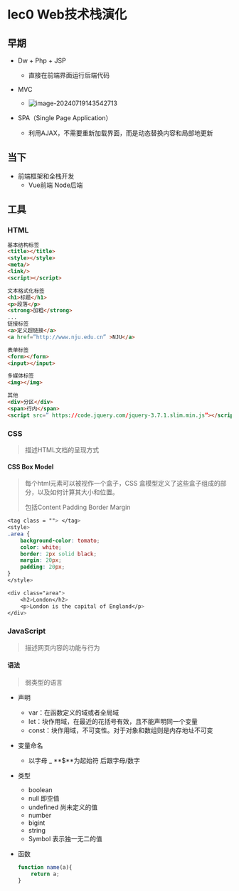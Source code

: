 # lec0 Web技术栈演化

## 早期

- Dw + Php + JSP
  - 直接在前端界面运行后端代码

- MVC
  - ![image-20240719143542713](C:\Users\17568\AppData\Roaming\Typora\typora-user-images\image-20240719143542713.png)
- SPA（Single Page Application）
  - 利用AJAX，不需要重新加载界面，而是动态替换内容和局部地更新

## 当下

- 前端框架和全栈开发
  - Vue前端 Node后端

## 工具 

### HTML

```html
基本结构标签
<title></title>
<style></style>
<meta/>
<link/>
<script></script>

文本格式化标签
<h1>标题</h1>
<p>段落</p>
<strong>加粗</strong>
...
链接标签
<a>定义超链接</a>
<a href=”http://www.nju.edu.cn” >NJU</a>

表单标签
<form></form>
<input></input>

多媒体标签
<img></img>

其他
<div>分区</div>
<span>行内</span>
<script src=” https://code.jquery.com/jquery-3.7.1.slim.min.js”></script>
```

### CSS

> 描述HTML文档的呈现方式

#### CSS Box Model

> 每个html元素可以被视作一个盒子，CSS 盒模型定义了这些盒子组成的部分，以及如何计算其大小和位置。
>
> 包括Content Padding Border Margin

```css
<tag class = ""> </tag>
<style>
.area {
	background-color: tomato;
	color: white;
	border: 2px solid black;
	margin: 20px;
	padding: 20px;
}
</style>

<div class="area">
	<h2>London</h2>
	<p>London is the capital of England</p>
</div>
```

### JavaScript

> 描述网页内容的功能与行为

#### 语法

> 弱类型的语言

- 声明
  - var：在函数定义的域或者全局域
  - let：块作用域，在最近的花括号有效，且不能声明同一个变量
  - const：块作用域，不可变性。对于对象和数组则是内存地址不可变

- 变量命名

  - 以字母 _  **$**为起始符  后跟字母/数字

- 类型

  - boolean
  - null 即空值
  - undefined 尚未定义的值
  - number
  - bigint
  - string
  - Symbol 表示独一无二的值

- 函数

  ```javascript
  function name(a){
      return a;
  }
  ```

  